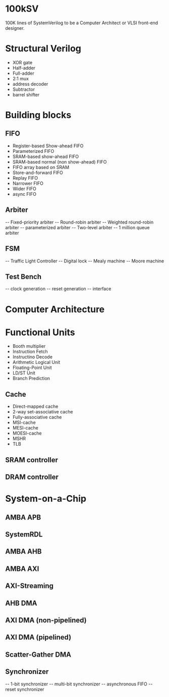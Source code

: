 # 100kSV

100K lines of SystemVerilog to be a Computer Architect or VLSI front-end designer.

# Structural Verilog
- XOR gate
- Half-adder
- Full-adder
- 2:1 mux
- address decoder
- Subtractor
- barrel shifter

# Building blocks

## FIFO
- Register-based Show-ahead FIFO
- Parameterized FIFO
- SRAM-based show-ahead FIFO
- SRAM-based normal (non show-ahead) FIFO
- FIFO array based on SRAM
- Store-and-forward FIFO
- Replay FIFO
- Narrower FIFO
- Wider FIFO
- async FIFO

## Arbiter
-- Fixed-priority arbiter
-- Round-robin arbiter
-- Weighted round-robin arbiter
-- parameterized arbiter
-- Two-level arbiter
-- 1 million queue arbiter

## FSM

-- Traffic Light Controller
-- Digital lock
-- Mealy machine
-- Moore machine

## Test Bench

-- clock generation
-- reset generation
-- interface

# Computer Architecture

# Functional Units

- Booth multiplier
- Instruction Fetch
- Instructino Decode
- Arithmetic Logical Unit
- Floating-Point Unit
- LD/ST Unit
- Branch Prediction

## Cache
- Direct-mapped cache
- 2-way set-associative cache
- Fully-associative cache
- MSI-cache
- MESI-cache
- MOESI-cache
- MSHR
- TLB

## SRAM controller

## DRAM controller

# System-on-a-Chip

## AMBA APB

## SystemRDL

## AMBA AHB

## AMBA AXI

## AXI-Streaming

## AHB DMA

## AXI DMA (non-pipelined)

## AXI DMA (pipelined)

## Scatter-Gather DMA

## Synchronizer

-- 1-bit synchronizer
-- multi-bit synchronizer
-- asynchronous FIFO
-- reset synchronizer

